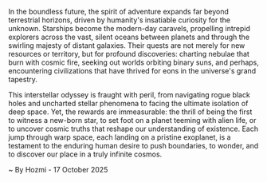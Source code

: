 
In the boundless future, the spirit of adventure expands far beyond terrestrial horizons, driven by humanity's insatiable curiosity for the unknown. Starships become the modern-day caravels, propelling intrepid explorers across the vast, silent oceans between planets and through the swirling majesty of distant galaxies. Their quests are not merely for new resources or territory, but for profound discoveries: charting nebulae that burn with cosmic fire, seeking out worlds orbiting binary suns, and perhaps, encountering civilizations that have thrived for eons in the universe's grand tapestry.

This interstellar odyssey is fraught with peril, from navigating rogue black holes and uncharted stellar phenomena to facing the ultimate isolation of deep space. Yet, the rewards are immeasurable: the thrill of being the first to witness a new-born star, to set foot on a planet teeming with alien life, or to uncover cosmic truths that reshape our understanding of existence. Each jump through warp space, each landing on a pristine exoplanet, is a testament to the enduring human desire to push boundaries, to wonder, and to discover our place in a truly infinite cosmos.

~ By Hozmi - 17 October 2025
